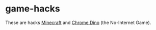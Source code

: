 # game-hacks
These are hacks [Minecraft](https://minecraft.net/en-us) and [Chrome Dino](https://chromedino.com/) (the No-Internet Game).
